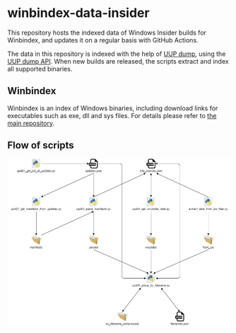 # winbindex-data-insider

This repository hosts the indexed data of Windows Insider builds for Winbindex,
and updates it on a regular basis with GitHub Actions.

The data in this repository is indexed with the help of [UUP
dump](https://uupdump.net/), using the [UUP dump
API](https://github.com/uup-dump/json-api). When new builds are released, the
scripts extract and index all supported binaries.

## Winbindex

Winbindex is an index of Windows binaries, including download links for
executables such as exe, dll and sys files. For details please refer to [the
main repository](https://github.com/m417z/winbindex).

## Flow of scripts

![winbindex-scripts-flow.png](winbindex-scripts-flow.png)
